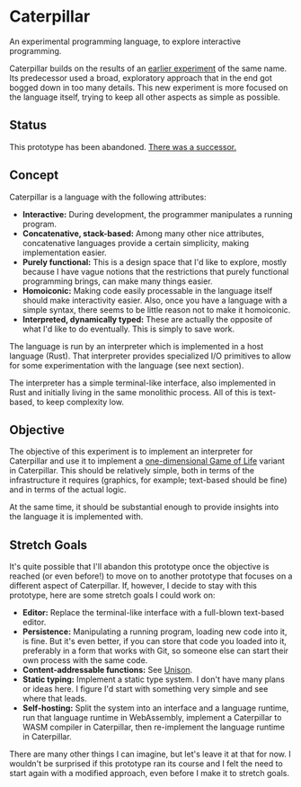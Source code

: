 # Caterpillar

An experimental programming language, to explore interactive programming.

Caterpillar builds on the results of an [earlier experiment](../00/) of the same
name. Its predecessor used a broad, exploratory approach that in the end got
bogged down in too many details. This new experiment is more focused on the
language itself, trying to keep all other aspects as simple as possible.

## Status

This prototype has been abandoned. [There was a successor.](../02/)

## Concept

Caterpillar is a language with the following attributes:

- **Interactive:** During development, the programmer manipulates a running
  program.
- **Concatenative, stack-based:** Among many other nice attributes,
  concatenative languages provide a certain simplicity, making implementation
  easier.
- **Purely functional:** This is a design space that I'd like to explore, mostly
  because I have vague notions that the restrictions that purely functional
  programming brings, can make many things easier.
- **Homoiconic:** Making code easily processable in the language itself should
  make interactivity easier. Also, once you have a language with a simple
  syntax, there seems to be little reason not to make it homoiconic.
- **Interpreted, dynamically typed:** These are actually the opposite of what
  I'd like to do eventually. This is simply to save work.

The language is run by an interpreter which is implemented in a host language
(Rust). That interpreter provides specialized I/O primitives to allow for some
experimentation with the language (see next section).

The interpreter has a simple terminal-like interface, also implemented in Rust
and initially living in the same monolithic process. All of this is text-based,
to keep complexity low.

## Objective

The objective of this experiment is to implement an interpreter for Caterpillar
and use it to implement a
[one-dimensional Game of Life](http://jonmillen.com/1dlife/index.html) variant
in Caterpillar. This should be relatively simple, both in terms of the
infrastructure it requires (graphics, for example; text-based should be fine)
and in terms of the actual logic.

At the same time, it should be substantial enough to provide insights into the
language it is implemented with.

## Stretch Goals

It's quite possible that I'll abandon this prototype once the objective is
reached (or even before!) to move on to another prototype that focuses on a
different aspect of Caterpillar. If, however, I decide to stay with this
prototype, here are some stretch goals I could work on:

- **Editor:** Replace the terminal-like interface with a full-blown text-based
  editor.
- **Persistence:** Manipulating a running program, loading new code into it, is
  fine. But it's even better, if you can store that code you loaded into it,
  preferably in a form that works with Git, so someone else can start their own
  process with the same code.
- **Content-addressable functions:** See
  [Unison](https://www.unison-lang.org/learn/the-big-idea/).
- **Static typing:** Implement a static type system. I don't have many plans or
  ideas here. I figure I'd start with something very simple and see where that
  leads.
- **Self-hosting:** Split the system into an interface and a language runtime,
  run that language runtime in WebAssembly, implement a Caterpillar to WASM
  compiler in Caterpillar, then re-implement the language runtime in
  Caterpillar.

There are many other things I can imagine, but let's leave it at that for now. I
wouldn't be surprised if this prototype ran its course and I felt the need to
start again with a modified approach, even before I make it to stretch goals.
